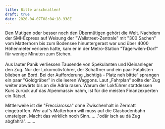 ```yaml
---
title: Bitte anschnallen!
draft: true
date: 2020-04-07T08:04:18.938Z
---
```

Den Mutigen oder besser noch den Übermütigen gehört die Welt. Nachdem der SMI-Express auf Weisung der "Wallstreet-Zentrale" mit "300 Sachen" vom Matterhorn bis zum Bodensee hinuntergerast war und über 4000 Höhenmeter verloren hatte, kam er in der Metro-Station "Tägerwilen-Dorf" für wenige Minuten zum Stehen.\
\
Aus lauter Panik verliessen Tausende von Spekulanten und Kleinanleger den Zug. Nur der Lokomotivführer, der Schaffner und ein paar Fatalisten blieben an Bord. Bei der Aufforderung „ischtigä - Platz neh bittte“ sprangen ein paar "Goldgräber" in die leeren Waggons. Laut „Fahrplan“ sollte der Zug weiter abwärts bis an die Adria rasen. Warum der Lokführer stattdessen Kurs zurück auf das Alpenmassiv nahm, ist für die meisten Finanzexperten ein Rätsel. 

Mittlerweile ist die "Frecciarossa" ohne Zwischenhalt in Zermatt eingetroffen. Wer auf's Matterhorn will muss auf die Glasbodenbahn umsteigen. Macht das wirklich noch Sinn..... ."odär isch au dä Zug abgfahrä"........